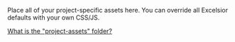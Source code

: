 Place all of your project-specific assets here. You can override all Excelsior defaults with your own CSS/JS.

[What is the "project-assets" folder?](https://github.com/nys-its/excelsior/wiki/Understanding-the-Template#files-you-should-edit)